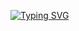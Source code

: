 [![Typing SVG](https://readme-typing-svg.herokuapp.com?font=PT+Serif&size=24&duration=3500&color=3CF75FCB&background=FFFFFF00&vCenter=true&lines=Hello%2C+My+name+is+Duva+%F0%9F%91%8B;I+am+a+developer+discord+bot+%F0%9F%A4%96;+Do+you+like+playing+game+%3F)](https://git.io/typing-svg)
